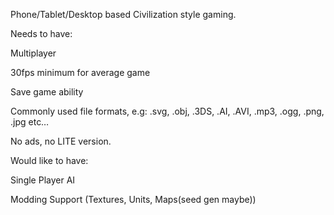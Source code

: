 Phone/Tablet/Desktop based Civilization style gaming.

Needs to have:

Multiplayer

30fps minimum for average game

Save game ability

Commonly used file formats, e.g: .svg, .obj, .3DS, .AI, .AVI, .mp3, .ogg, .png, .jpg etc…

No ads, no LITE version.


Would like to have:

Single Player AI

Modding Support (Textures, Units, Maps(seed gen maybe))
